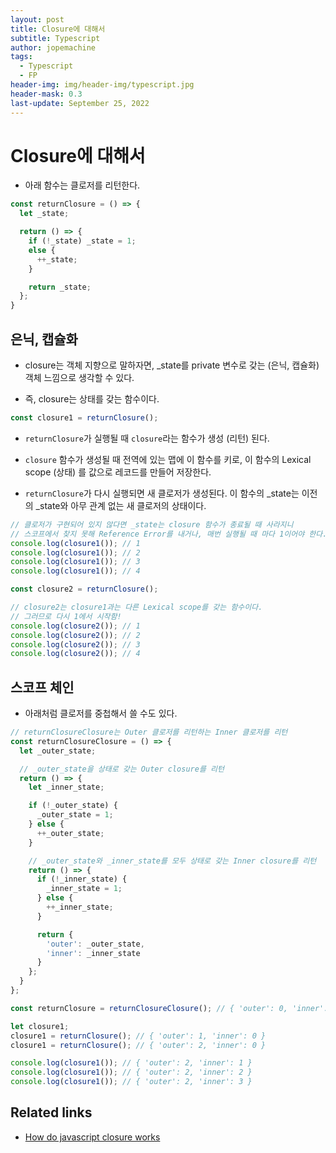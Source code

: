 ```yaml
---
layout: post
title: Closure에 대해서
subtitle: Typescript
author: jopemachine
tags:
  - Typescript
  - FP
header-img: img/header-img/typescript.jpg
header-mask: 0.3
last-update: September 25, 2022
---
```


# Closure에 대해서

- 아래 함수는 클로저를 리턴한다.

```js
const returnClosure = () => {
  let _state;

  return () => {
    if (!_state) _state = 1;
    else {
      ++_state;
    }

    return _state;
  };
}
```

## 은닉, 캡슐화

- closure는 객체 지향으로 말하자면, _state를 private 변수로 갖는 (은닉, 캡슐화) 객체 느낌으로 생각할 수 있다.

- 즉, closure는 상태를 갖는 함수이다.

```js
const closure1 = returnClosure();
```

- `returnClosure`가 실행될 때 `closure`라는 함수가 생성 (리턴) 된다.

- `closure` 함수가 생성될 때 전역에 있는 맵에 이 함수를 키로, 이 함수의 Lexical scope (상태) 를 값으로 레코드를 만들어 저장한다.

- `returnClosure`가 다시 실행되면 새 클로저가 생성된다. 이 함수의 _state는 이전의 _state와 아무 관계 없는 새 클로저의 상태이다.

```js
// 클로저가 구현되어 있지 않다면 _state는 closure 함수가 종료될 때 사라지니
// 스코프에서 찾지 못해 Reference Error를 내거나, 매번 실행될 때 마다 1이어야 한다.
console.log(closure1()); // 1
console.log(closure1()); // 2
console.log(closure1()); // 3
console.log(closure1()); // 4

const closure2 = returnClosure();

// closure2는 closure1과는 다른 Lexical scope를 갖는 함수이다. 
// 그러므로 다시 1에서 시작함!
console.log(closure2()); // 1
console.log(closure2()); // 2
console.log(closure2()); // 3
console.log(closure2()); // 4
```

## 스코프 체인

- 아래처럼 클로저를 중첩해서 쓸 수도 있다.

```js
// returnClosureClosure는 Outer 클로저를 리턴하는 Inner 클로저를 리턴
const returnClosureClosure = () => {
  let _outer_state;

  // _outer_state을 상태로 갖는 Outer closure를 리턴
  return () => {
    let _inner_state;

    if (!_outer_state) {
      _outer_state = 1;
    } else {
      ++_outer_state;
    }

    // _outer_state와 _inner_state를 모두 상태로 갖는 Inner closure를 리턴
    return () => {
      if (!_inner_state) {
        _inner_state = 1;
      } else {
        ++_inner_state;
      }

      return {
        'outer': _outer_state,
        'inner': _inner_state
      }
    };
  }
};

const returnClosure = returnClosureClosure(); // { 'outer': 0, 'inner': 0 }

let closure1;
closure1 = returnClosure(); // { 'outer': 1, 'inner': 0 }
closure1 = returnClosure(); // { 'outer': 2, 'inner': 0 }

console.log(closure1()); // { 'outer': 2, 'inner': 1 }
console.log(closure1()); // { 'outer': 2, 'inner': 2 }
console.log(closure1()); // { 'outer': 2, 'inner': 3 }

```

## Related links

- [How do javascript closure works](https://stackoverflow.com/questions/111102/how-do-javascript-closures-work)